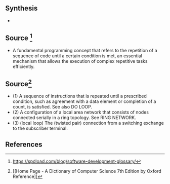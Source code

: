 ## Synthesis
- 
## Source [^1]
- A fundamental programming concept that refers to the repetition of a sequence of code until a certain condition is met, an essential mechanism that allows the execution of complex repetitive tasks efficiently.

## Source[^2]
- (1) A sequence of instructions that is repeated until a prescribed condition, such as agreement with a data element or completion of a count, is satisfied. See also DO LOOP. 
- (2) A configuration of a local area network that consists of nodes connected serially in a ring topology. See RING NETWORK. 
- (3) (local loop) The (twisted pair) connection from a switching exchange to the subscriber terminal.
## References

[^1]: https://spdload.com/blog/software-development-glossary/
[^2]: [[Home Page - A Dictionary of Computer Science 7th Edition by Oxford Reference]]